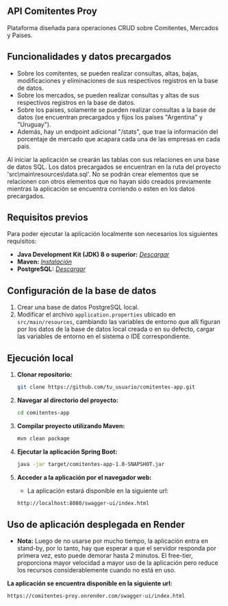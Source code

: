## API Comitentes Proy

Plataforma diseñada para operaciones CRUD sobre Comitentes, Mercados y Paises.

## Funcionalidades y datos precargados

- Sobre los comitentes, se pueden realizar consultas, altas, bajas, modificaciones y eliminaciones de sus respectivos registros en la base de datos.
- Sobre los mercados, se pueden realizar consultas y altas de sus respectivos registros en la base de datos.
- Sobre los paises, solamente se pueden realizar consultas a la base de datos (se encuentran precargados y fijos los paises "Argentina" y "Uruguay").
- Además, hay un endpoint adicional "/stats", que trae la información del porcentaje de mercado que acapara cada una de las empresas en cada pais.

Al iniciar la aplicación se crearán las tablas con sus relaciones en una base de datos SQL. Los datos precargados se encuentran en la ruta del proyecto 'src\main\resources\data.sql'.
No se podrán crear elementos que se relacionen con otros elementos que no hayan sido creados previamente mientras la aplicación se encuentra corriendo o esten en los datos precargados.

## Requisitos previos

Para poder ejecutar la aplicación localmente son necesarios los siguientes requisitos:

- **Java Development Kit (JDK) 8 o superior:** *[Descargar](https://www.oracle.com/java/technologies/javase/javase-jdk8-downloads.html)*
- **Maven:** *[Instalación](https://maven.apache.org/install.html)*
- **PostgreSQL:** *[Descargar](https://www.postgresql.org/download/)*

## Configuración de la base de datos

1. Crear una base de datos PostgreSQL local.
2. Modificar el archivo `application.properties` ubicado en `src/main/resources`, cambiando las variables de entorno que allí figuran por los datos de la base de datos local creada o en su defecto, cargar las variables de entorno en el sistema o IDE correspondiente.

## Ejecución local

1. **Clonar repositorio:**

   ```bash
   git clone https://github.com/tu_usuario/comitentes-app.git

2. **Navegar al directorio del proyecto:**

   ```bash
   cd comitentes-app

3. **Compilar proyecto utilizando Maven:**

   ```bash
   mvn clean package

4. **Ejecutar la aplicación Spring Boot:**

   ```bash
   java -jar target/comitentes-app-1.0-SNAPSHOT.jar

5. **Acceder a la aplicación por el navegador web:**
   
   - La aplicación estará disponible en la siguiente url:

   ```bash
   http://localhost:8080/swagger-ui/index.html

## Uso de aplicación desplegada en Render

- **Nota:** Luego de no usarse por mucho tiempo, la aplicación entra en stand-by, por lo tanto, hay que esperar a que el servidor responda por primera vez, esto puede demorar hasta 2 minutos.
El free-tier, proporciona mayor velocidad a mayor uso de la aplicación pero reduce los recursos considerablemente cuando no está en uso.

**La aplicación se encuentra disponible en la siguiente url:**

```bash
https://comitentes-proy.onrender.com/swagger-ui/index.html
   
